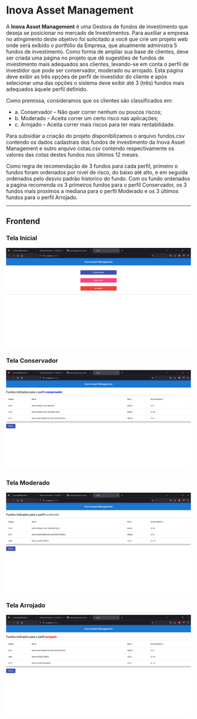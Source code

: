 # Inova Asset Management


A **Inova Asset Management** é uma Gestora de fundos de investimento que deseja se posicionar no
mercado de Investimentos. Para auxiliar a empresa no atingimento deste objetivo foi solicitado a você
que crie um projeto web onde será exibido o portfólio da Empresa, que atualmente administra 5 fundos
de investimento. Como forma de ampliar sua base de clientes, deve ser criada uma página no projeto
que dê sugestões de fundos de investimento mais adequados aos clientes, levando-se em conta o perfil
de investidor que pode ser conservador, moderado ou arrojado. Esta página deve exibir as três opções
de perfil de investidor do cliente e após selecionar uma das opções o sistema deve exibir até 3 (três)
fundos mais adequados àquele perfil definido.

Como premissa, consideramos que os clientes são classificados em:
- a. Conservador – Não quer correr nenhum ou poucos riscos;
- b. Moderado – Aceita correr um certo risco nas aplicações;
- c. Arrojado – Aceita correr mais riscos para ter mais rentabilidade.

Para subsidiar a criação do projeto disponibilizamos o arquivo fundos.csv contendo os dados cadastrais
dos fundos de investimento da Inova Asset Management e outro arquivo cotas.csv contendo
respectivamente os valores das cotas destes fundos nos últimos 12 meses.

Como regra de recomendação de 3 fundos para cada perfil, primeiro o fundos foram ordenados por nivel de risco, do baixo até alto, e em seguida ordenados pelo desvio padrão historico do fundo. Com os fundo ordenados a pagina recomenda os 3 primeiros fundos para o perfil Conservador, os 3 fundos mais proximos a mediana para o perfil Moderado e os 3 últimos fundos para o perfil Arrojado.

---
## Frontend 

### Tela Inicial

![alt text](https://github.com/renatoreggiani/inova-asset/blob/main/imagens/tela-inicial.PNG)


### Tela Conservador

![alt text](https://github.com/renatoreggiani/inova-asset/blob/main/imagens/tela-conservador.PNG)

### Tela Moderado

![alt text](https://github.com/renatoreggiani/inova-asset/blob/main/imagens/tela-moderado.PNG)

### Tela Arrojado

![alt text](https://github.com/renatoreggiani/inova-asset/blob/main/imagens/tela-arrojado.PNG)
